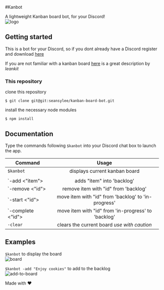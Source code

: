 #Kanbot

A lightweight Kanban board bot, for your Discord!<br />
![logo](https://media.discordapp.net/attachments/449647907772170253/449770623187812362/kanbotcircle.png)

## Getting started 

This is a bot for your Discord, so if you dont already have a Discord
register and download [here](https://discordapp.com/) <br />

If you are not familiar with a kanban board [here](https://leankit.com/learn/kanban/kanban-board/) is a great description by *leankit*

### This repository

clone this repository

`$ git clone git@git:seansylee/kanban-board-bot.git`

install the necessary node modules

`$ npm install`

## Documentation

Type the commands following `$kanbot` into your Discord chat box to launch the app.

|Command| Usage|
| ------------- |:-------------:|
| `$kanbot`| displays current kanban board|
|||
| `-add <"item"> | adds "item" into 'backlog'|
| `-remove <"id"> | remove item with "id" from 'backlog'|
| `-start <"id"> | move item with "id" from 'backlog' to 'in-progress'|
| `-complete <"id"> | move item with "id" from 'in-progress' to 'backlog'|
| `-clear` | clears the current board *use with caution*|

## Examples

`$kanbot` to display the board <br />
![board](https://i.imgur.com/KkAgFms.png)<br />

`$kanbot -add "Enjoy cookies"` to add to the backlog <br />
![add-to-board](https://i.imgur.com/KkAgFms.png)<br />

Made with :heart:
